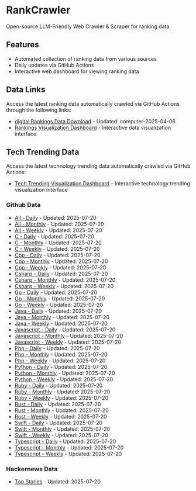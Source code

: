 # RankCrawler

Open-source LLM-Friendly Web Crawler & Scraper for ranking data.

## Features

* Automated collection of ranking data from various sources
* Daily updates via GitHub Actions
* Interactive web dashboard for viewing ranking data


## Data Links

Access the latest ranking data automatically crawled via GitHub Actions through the following links:

* [digital Rankings Data Download](https://github.com/chenjy16/RankCrawler/blob/main/data/1688/digital_computer_2025-04-06.json) - Updated: computer-2025-04-06
* [Rankings Visualization Dashboard](https://chenjy16.github.io/RankCrawler/1688_rankings.html) - Interactive data visualization interface




## Tech Trending Data

Access the latest technology trending data automatically crawled via GitHub Actions:

* [Tech Trending Visualization Dashboard](https://chenjy16.github.io/RankCrawler/tech_trending.html) - Interactive technology trending visualization interface

### Github Data

* [All - Daily](https://github.com/chenjy16/RankCrawler/blob/main/data/github/github_all_daily_2025-07-20.json) - Updated: 2025-07-20
* [All - Monthly](https://github.com/chenjy16/RankCrawler/blob/main/data/github/github_all_monthly_2025-07-20.json) - Updated: 2025-07-20
* [All - Weekly](https://github.com/chenjy16/RankCrawler/blob/main/data/github/github_all_weekly_2025-07-20.json) - Updated: 2025-07-20
* [C - Daily](https://github.com/chenjy16/RankCrawler/blob/main/data/github/github_c_daily_2025-07-20.json) - Updated: 2025-07-20
* [C - Monthly](https://github.com/chenjy16/RankCrawler/blob/main/data/github/github_c_monthly_2025-07-20.json) - Updated: 2025-07-20
* [C - Weekly](https://github.com/chenjy16/RankCrawler/blob/main/data/github/github_c_weekly_2025-07-20.json) - Updated: 2025-07-20
* [Cpp - Daily](https://github.com/chenjy16/RankCrawler/blob/main/data/github/github_cpp_daily_2025-07-20.json) - Updated: 2025-07-20
* [Cpp - Monthly](https://github.com/chenjy16/RankCrawler/blob/main/data/github/github_cpp_monthly_2025-07-20.json) - Updated: 2025-07-20
* [Cpp - Weekly](https://github.com/chenjy16/RankCrawler/blob/main/data/github/github_cpp_weekly_2025-07-20.json) - Updated: 2025-07-20
* [Csharp - Daily](https://github.com/chenjy16/RankCrawler/blob/main/data/github/github_csharp_daily_2025-07-20.json) - Updated: 2025-07-20
* [Csharp - Monthly](https://github.com/chenjy16/RankCrawler/blob/main/data/github/github_csharp_monthly_2025-07-20.json) - Updated: 2025-07-20
* [Csharp - Weekly](https://github.com/chenjy16/RankCrawler/blob/main/data/github/github_csharp_weekly_2025-07-20.json) - Updated: 2025-07-20
* [Go - Daily](https://github.com/chenjy16/RankCrawler/blob/main/data/github/github_go_daily_2025-07-20.json) - Updated: 2025-07-20
* [Go - Monthly](https://github.com/chenjy16/RankCrawler/blob/main/data/github/github_go_monthly_2025-07-20.json) - Updated: 2025-07-20
* [Go - Weekly](https://github.com/chenjy16/RankCrawler/blob/main/data/github/github_go_weekly_2025-07-20.json) - Updated: 2025-07-20
* [Java - Daily](https://github.com/chenjy16/RankCrawler/blob/main/data/github/github_java_daily_2025-07-20.json) - Updated: 2025-07-20
* [Java - Monthly](https://github.com/chenjy16/RankCrawler/blob/main/data/github/github_java_monthly_2025-07-20.json) - Updated: 2025-07-20
* [Java - Weekly](https://github.com/chenjy16/RankCrawler/blob/main/data/github/github_java_weekly_2025-07-20.json) - Updated: 2025-07-20
* [Javascript - Daily](https://github.com/chenjy16/RankCrawler/blob/main/data/github/github_javascript_daily_2025-07-20.json) - Updated: 2025-07-20
* [Javascript - Monthly](https://github.com/chenjy16/RankCrawler/blob/main/data/github/github_javascript_monthly_2025-07-20.json) - Updated: 2025-07-20
* [Javascript - Weekly](https://github.com/chenjy16/RankCrawler/blob/main/data/github/github_javascript_weekly_2025-07-20.json) - Updated: 2025-07-20
* [Php - Daily](https://github.com/chenjy16/RankCrawler/blob/main/data/github/github_php_daily_2025-07-20.json) - Updated: 2025-07-20
* [Php - Monthly](https://github.com/chenjy16/RankCrawler/blob/main/data/github/github_php_monthly_2025-07-20.json) - Updated: 2025-07-20
* [Php - Weekly](https://github.com/chenjy16/RankCrawler/blob/main/data/github/github_php_weekly_2025-07-20.json) - Updated: 2025-07-20
* [Python - Daily](https://github.com/chenjy16/RankCrawler/blob/main/data/github/github_python_daily_2025-07-20.json) - Updated: 2025-07-20
* [Python - Monthly](https://github.com/chenjy16/RankCrawler/blob/main/data/github/github_python_monthly_2025-07-20.json) - Updated: 2025-07-20
* [Python - Weekly](https://github.com/chenjy16/RankCrawler/blob/main/data/github/github_python_weekly_2025-07-20.json) - Updated: 2025-07-20
* [Ruby - Daily](https://github.com/chenjy16/RankCrawler/blob/main/data/github/github_ruby_daily_2025-07-20.json) - Updated: 2025-07-20
* [Ruby - Monthly](https://github.com/chenjy16/RankCrawler/blob/main/data/github/github_ruby_monthly_2025-07-20.json) - Updated: 2025-07-20
* [Ruby - Weekly](https://github.com/chenjy16/RankCrawler/blob/main/data/github/github_ruby_weekly_2025-07-20.json) - Updated: 2025-07-20
* [Rust - Daily](https://github.com/chenjy16/RankCrawler/blob/main/data/github/github_rust_daily_2025-07-20.json) - Updated: 2025-07-20
* [Rust - Monthly](https://github.com/chenjy16/RankCrawler/blob/main/data/github/github_rust_monthly_2025-07-20.json) - Updated: 2025-07-20
* [Rust - Weekly](https://github.com/chenjy16/RankCrawler/blob/main/data/github/github_rust_weekly_2025-07-20.json) - Updated: 2025-07-20
* [Swift - Daily](https://github.com/chenjy16/RankCrawler/blob/main/data/github/github_swift_daily_2025-07-20.json) - Updated: 2025-07-20
* [Swift - Monthly](https://github.com/chenjy16/RankCrawler/blob/main/data/github/github_swift_monthly_2025-07-20.json) - Updated: 2025-07-20
* [Swift - Weekly](https://github.com/chenjy16/RankCrawler/blob/main/data/github/github_swift_weekly_2025-07-20.json) - Updated: 2025-07-20
* [Typescript - Daily](https://github.com/chenjy16/RankCrawler/blob/main/data/github/github_typescript_daily_2025-07-20.json) - Updated: 2025-07-20
* [Typescript - Monthly](https://github.com/chenjy16/RankCrawler/blob/main/data/github/github_typescript_monthly_2025-07-20.json) - Updated: 2025-07-20
* [Typescript - Weekly](https://github.com/chenjy16/RankCrawler/blob/main/data/github/github_typescript_weekly_2025-07-20.json) - Updated: 2025-07-20

### Hackernews Data

* [Top Stories](https://github.com/chenjy16/RankCrawler/blob/main/data/hackernews/hackernews_top_2025-07-20.json) - Updated: 2025-07-20


